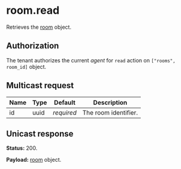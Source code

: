 # room.read

Retrieves the [room](../room.md#room) object.

## Authorization

The tenant authorizes the current _agent_ for `read` action on `["rooms", room_id]` object.

## Multicast request

Name  | Type | Default    | Description
----- | ---- | ---------- | --------------------
id    | uuid | _required_ | The room identifier.

## Unicast response

**Status:** 200.

**Payload:** [room](../room.md#room) object.
